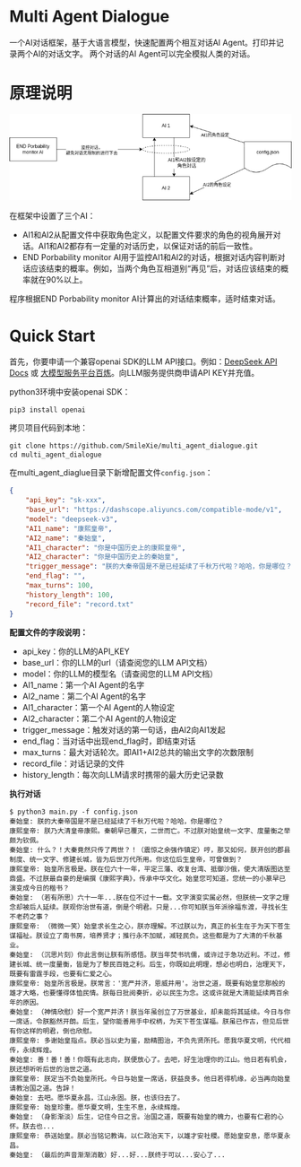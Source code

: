 # Multi Agent Dialogue

一个AI对话框架，基于大语言模型，快速配置两个相互对话AI Agent。打印并记录两个AI的对话文字。
两个对话的AI Agent可以完全模拟人类的对话。

# 原理说明

![软件架构](/img/design.drawio.png)

在框架中设置了三个AI：

* AI1和AI2从配置文件中获取角色定义，以配置文件要求的角色的视角展开对话。AI1和AI2都存有一定量的对话历史，以保证对话的前后一致性。
* END Porbability monitor AI用于监控AI1和AI2的对话，根据对话内容判断对话应该结束的概率。例如，当两个角色互相道别“再见”后，对话应该结束的概率就在90%以上。

程序根据END Porbability monitor AI计算出的对话结束概率，适时结束对话。

# Quick Start

首先，你要申请一个兼容openai SDK的LLM API接口。例如：[DeepSeek API Docs](https://api-docs.deepseek.com/zh-cn/) 或 [大模型服务平台百炼](https://help.aliyun.com/zh/model-studio/getting-started/what-is-model-studio?spm=5176.29619931.J_AHgvE-XDhTWrtotIBlDQQ.12.3f86521cS9GON8)。向LLM服务提供商申请API KEY并充值。

python3环境中安装openai SDK：

```
pip3 install openai
```

拷贝项目代码到本地：

```
git clone https://github.com/SmileXie/multi_agent_dialogue.git
cd multi_agent_dialogue
```

在multi_agent_diaglue目录下新增配置文件`config.json`：

```json
{
    "api_key": "sk-xxx",
    "base_url": "https://dashscope.aliyuncs.com/compatible-mode/v1",
    "model": "deepseek-v3",
    "AI1_name": "康熙皇帝",
    "AI2_name": "秦始皇", 
    "AI1_character": "你是中国历史上的康熙皇帝",
    "AI2_character": "你是中国历史上的秦始皇",
    "trigger_message": "朕的大秦帝国是不是已经延续了千秋万代啦？哈哈，你是哪位？",
    "end_flag": "",
    "max_turns": 100,
    "history_length": 100,
    "record_file": "record.txt"
}
```

**配置文件的字段说明：**

* api_key：你的LLM的API_KEY
* base_url：你的LLM的url（请查阅您的LLM API文档）
* model：你的LLM的模型名（请查阅您的LLM API文档）
* AI1_name：第一个AI Agent的名字
* AI2_name：第二个AI Agent的名字
* AI1_character：第一个AI Agent的人物设定
* AI2_character：第二个AI Agent的人物设定
* trigger_message：触发对话的第一句话，由AI2向AI1发起
* end_flag：当对话中出现end_flag时，即结束对话
* max_turns：最大对话轮次。即AI1+AI2总共的输出文字的次数限制
* record_file：对话记录的文件
* history_length：每次向LLM请求时携带的最大历史记录数

**执行对话**

```
$ python3 main.py -f config.json
秦始皇: 朕的大秦帝国是不是已经延续了千秋万代啦？哈哈，你是哪位？
康熙皇帝: 朕乃大清皇帝康熙。秦朝早已覆灭，二世而亡。不过朕对始皇统一文字、度量衡之举颇为钦佩。
秦始皇: 什么？！大秦竟然只传了两世？！（震惊之余强作镇定）哼，那又如何，朕开创的郡县制度、统一文字、修建长城，皆为后世万代所用。你这位后生皇帝，可曾做到？
康熙皇帝: 始皇所言极是。朕在位六十一年，平定三藩、收复台湾、抵御沙俄，使大清版图达至鼎盛。不过朕最自豪的是编撰《康熙字典》，传承中华文化。始皇您可知道，您统一的小篆早已演变成今日的楷书？
秦始皇: （若有所思）六十一年...朕在位不过十一载。文字演变实属必然，但朕统一文字之理念却被后人延续。朕观你治世有道，倒是个明君。只是...你可知朕当年派徐福东渡，寻找长生不老药之事？
康熙皇帝: （微微一笑）始皇求长生之心，朕亦理解。不过朕以为，真正的长生在于为天下苍生谋福祉。朕设立了南书房，培养贤才；推行永不加赋，减轻民负。这些都是为了大清的千秋基业。
秦始皇: （沉思片刻）你此言倒让朕有所感悟。朕当年焚书坑儒，或许过于急功近利。不过，修建长城、统一度量衡，皆是为了黎民百姓之利。后生，你既如此明理，想必也明白，治理天下，既要有雷霆手段，也要有仁爱之心。
康熙皇帝: 始皇所言极是。朕常言：'宽严并济，恩威并用'。治世之道，既要有始皇您那般的雄才大略，也要懂得体恤民情。朕每日批阅奏折，必以民生为念。这或许就是大清能延续两百余年的原因。
秦始皇: （神情欣慰）好一个宽严并济！朕当年虽创立了万世基业，却未能将其延续。今日与你一席话，令朕豁然开朗。后生，望你能善用手中权柄，为天下苍生谋福。朕虽已作古，但见后世有你这样的明君，倒也欣慰。
康熙皇帝: 多谢始皇指点。朕必当以史为鉴，励精图治，不负先贤所托。愿我华夏文明，代代相传，永续辉煌。
秦始皇: 善！善！善！你既有此志向，朕便放心了。去吧，好生治理你的江山。他日若有机会，朕还想听听后世的治世之道。
康熙皇帝: 朕定当不负始皇所托。今日与始皇一席话，获益良多。他日若得机缘，必当再向始皇请教治国之道。告辞！
秦始皇: 去吧。愿华夏永昌，江山永固。朕，也该归去了。
康熙皇帝: 始皇珍重。愿华夏文明，生生不息，永续辉煌。
秦始皇: （身影渐淡）后生，记住今日之言。治国之道，既要有始皇的魄力，也要有仁君的心怀。朕去也...
康熙皇帝: 恭送始皇。朕必当铭记教诲，以仁政治天下，以雄才安社稷。愿始皇安息，愿华夏永昌。
秦始皇: （最后的声音渐渐消散）好...好...朕终于可以...安心了...
```
